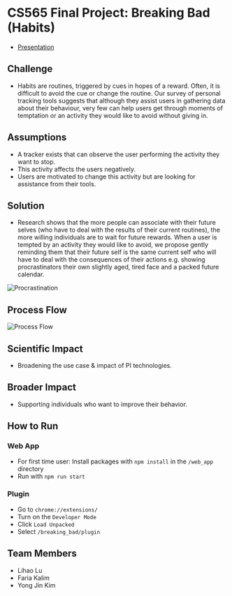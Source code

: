 # CS565 Final Project: Breaking Bad (Habits)
- [Presentation](https://docs.google.com/presentation/d/1499HccIMGWPZ2VVAt6DuEi0QQmR2JdHvXhLpIxEgnnE/edit?usp=sharing)
## Challenge
- Habits are routines, triggered by cues in hopes of a reward. Often, it is difficult to avoid the cue or change the routine.
Our survey of personal tracking tools suggests that although they assist users in gathering data about their behaviour, very few can help users get through moments of temptation or an activity they would like to avoid without giving in.

## Assumptions
- A tracker exists that can observe the user performing the activity they want to stop.
- This activity affects the users negatively.
- Users are motivated to change this activity  but are looking for assistance from their tools.

## Solution 
- Research shows that the more people can associate with their future selves (who have to deal with the results of their current routines), the more willing individuals are to wait for future rewards. When a user is tempted by an activity they would like to avoid, we propose gently reminding them that their future self is the same current self who will have to deal with the consequences of their actions e.g. showing procrastinators their own slightly aged, tired face and a packed future calendar.

![Procrastination](https://i.imgur.com/hAq4Y9p.png)

## Process Flow
![Process Flow](https://i.imgur.com/4D3OYEi.png)

## Scientific Impact
- Broadening the use case & impact of PI technologies.

## Broader Impact
- Supporting individuals who want to improve their behavior.

## How to Run
### Web App
- For first time user: Install packages with `npm install` in the `/web_app` directory
- Run with `npm run start`

### Plugin
- Go to `chrome://extensions/`
- Turn on the `Developer Mode`
- Click `Load Unpacked`
- Select `/breaking_bad/plugin`

## Team Members
- Lihao Lu
- Faria Kalim
- Yong Jin Kim
